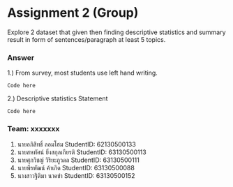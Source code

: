 # Assignment 2 (Group)

Explore 2 dataset that given then finding descriptive statistics and summary result in form of sentences/paragraph at least 5 topics.

### Answer

1.) From survey, most students use left hand writing.

```{R}
Code here

```

2.) Descriptive statistics Statement

```{R}
Code here
```

### Team: xxxxxxx

1. นายอภิสิทธิ์ ลอมโฮม StudentID: 62130500133
2. นายสหทัศน์​ ยิ่งสกุล​เกียรติ​ StudentID: 63130500113
3. นายศุภวิชญ์ วิริยะภูวดล StudentID: 63130500111
4. นายพีรพัฒน์ ค้าเกิด StudentID: 63130500088
5. นางสาวฐิติมา นาคขำ StudentID: 63130500152
